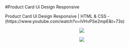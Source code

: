 #Product Card Ui Design Responsive
<p>Product Card Ui Design Responsive | HTML & CSS - (https://www.youtube.com/watch?v=iVHvPSe2mpE&t=73s)</p>
<p align="center">
<img src="https://media.discordapp.net/attachments/534358018742026246/902055881775140935/Captura64365gr.JPG?width=843&height=334"></img>
</p>
<p align="center">
<img src="https://media.discordapp.net/attachments/534358018742026246/902054795714646066/Gravar_2021_10_25_01_41_09_432.gif?width=979&height=364"></img>
</p>
